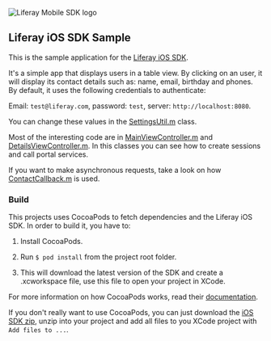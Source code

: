 ![Liferay Mobile SDK logo](https://github.com/liferay/liferay-mobile-sdk/raw/master/logo.png)

## Liferay iOS SDK Sample

This is the sample application for the [Liferay iOS SDK](https://github.com/liferay/liferay-mobile-sdk/tree/master/ios).

It's a simple app that displays users in a table view. By clicking on an user, it will display its contact details such as: name, email, birthday and phones. By default, it uses the following credentials to authenticate:

Email: `test@liferay.com`, password: `test`, server: `http://localhost:8080`.

You can change these values in the [SettingsUtil.m](Util/SettingsUtil.m) class.

Most of the interesting code are in [MainViewController.m](Controller/MainViewController.m) and [DetailsViewController.m](Controller/DetailsViewController.m). In this classes you can see how to create sessions and call portal services.

If you want to make asynchronous requests, take a look on how [ContactCallback.m](Callback/ContactCallback.m) is used.

### Build

This projects uses CocoaPods to fetch dependencies and the Liferay iOS SDK. In order to build it, you have to:

1. Install CocoaPods.

2. Run `$ pod install` from the project root folder.

3. This will download the latest version of the SDK and create a .xcworkspace
file, use this file to open your project in XCode.

For more information on how CocoaPods works, read their
[documentation](http://guides.cocoapods.org/using/index.html).

If you don't really want to use CocoaPods, you can just download the [iOS SDK zip](https://github.com/liferay/liferay-mobile-sdk/releases), unzip into your project and add all files to you XCode project with `Add files to ...`.
